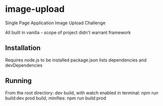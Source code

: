 # image-upload
Single Page Application Image Upload Challenge

<!-- Explain what front-end framework you have used and why you chose it -->
All built in vanilla - scope of project didn't warrant framework

## Installation

<!-- Explain installation instructions here -->
Requires node.js to be installed
package.json lists dependencies and devDependencies

## Running

<!-- Explain how to run the app here -->
From the root directory:
	dev build, with watch enabled in terminal: npm run build:dev
	prod build, minifies: npm run build:prod
